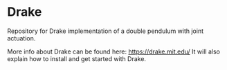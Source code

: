 # Drake
Repository for Drake implementation of a double pendulum with joint actuation.

More info about Drake can be found here: https://drake.mit.edu/
It will also explain how to install and get started with Drake.

